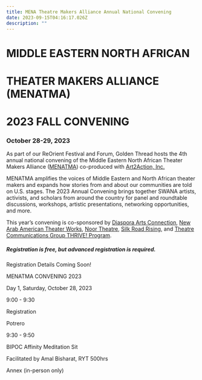 ```yaml
---
title: MENA Theatre Makers Alliance Annual National Convening
date: 2023-09-15T04:16:17.026Z
description: ""
---
```

# MIDDLE EASTERN NORTH AFRICAN

# THEATER MAKERS ALLIANCE (MENATMA)

# 2023 FALL CONVENING

### October 28-29, 2023

As part of our ReOrient Festival and Forum, Golden Thread hosts the 4th annual national convening of the Middle Eastern North African Theater Makers Alliance ([MENATMA](https://www.menatheatre.org/)) co-produced with [Art2Action, Inc.](https://www.art2action.org/)

MENATMA amplifies the voices of Middle Eastern and North African theater makers and expands how stories from and about our communities are told on U.S. stages. The 2023 Annual Convening brings together SWANA artists, activists, and scholars from around the country for panel and roundtable discussions, workshops, artistic presentations, networking opportunities, and more. 

This year’s convening is co-sponsored by [Diaspora Arts Connection](https://www.diasporaartsconnection.org/), [New Arab American Theater Works](https://www.newarabamericantheaterworks.org/), [Noor Theatre](https://www.noortheatre.org/), [Silk Road Rising](https://www.silkroadrising.org/), and [Theatre Communications Group THRIVE! Program](https://tcg.org/Web/Web/Our-Work/Grant-and-Professional-Development-Programs/THRIVE/THRIVE-Overview.aspx). 

##### Registration is free, but advanced registration is required.

Registration Details Coming Soon! 



MENATMA CONVENING 2023 

Day 1, Saturday, October 28, 2023 

9:00 - 9:30 

Registration 

Potrero 

9:30 - 9:50 

BIPOC Affinity Meditation Sit 

Facilitated by Amal Bisharat, RYT 500hrs

Annex (in-person only)